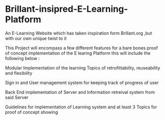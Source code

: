 # Brillant-insipred-E-Learning-Platform
An E-Learning Website which has taken inspiration form Brillant.org ,but with our own unique twist to it

This Project will encompass a few different features for a bare bones proof of concept implementation of the E learing Platform this will include the following below :

Modular Implementation of the learning Topics of retrofittability, reuseability and flexibility 

Sign in and User management system for keeping track of progress of user

Back End implementation of Server and Information retreival system from said Server

Guidelines for implementation of Learning system and at least 3 Topics for proof of concept showing
